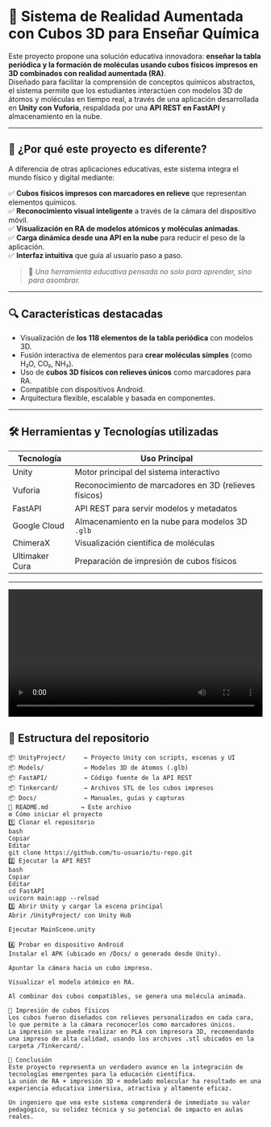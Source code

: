 # 🧪 Sistema de Realidad Aumentada con Cubos 3D para Enseñar Química

Este proyecto propone una solución educativa innovadora: **enseñar la tabla periódica y la formación de moléculas usando cubos físicos impresos en 3D combinados con realidad aumentada (RA)**.  
Diseñado para facilitar la comprensión de conceptos químicos abstractos, el sistema permite que los estudiantes interactúen con modelos 3D de átomos y moléculas en tiempo real, a través de una aplicación desarrollada en **Unity con Vuforia**, respaldada por una **API REST en FastAPI** y almacenamiento en la nube.

---

## 🚀 ¿Por qué este proyecto es diferente?

A diferencia de otras aplicaciones educativas, este sistema integra el mundo físico y digital mediante:

✅ **Cubos físicos impresos con marcadores en relieve** que representan elementos químicos.  
✅ **Reconocimiento visual inteligente** a través de la cámara del dispositivo móvil.  
✅ **Visualización en RA de modelos atómicos y moléculas animadas**.  
✅ **Carga dinámica desde una API en la nube** para reducir el peso de la aplicación.  
✅ **Interfaz intuitiva** que guía al usuario paso a paso.

> 📌 *Una herramienta educativa pensada no solo para aprender, sino para asombrar.*

---

## 🔍 Características destacadas

- Visualización de **los 118 elementos de la tabla periódica** con modelos 3D.  
- Fusión interactiva de elementos para **crear moléculas simples** (como H₂O, CO₂, NH₃).  
- Uso de **cubos 3D físicos con relieves únicos** como marcadores para RA.  
- Compatible con dispositivos Android.  
- Arquitectura flexible, escalable y basada en componentes.

---

## 🛠️ Herramientas y Tecnologías utilizadas

| Tecnología      | Uso Principal                                           |
|----------------|----------------------------------------------------------|
| Unity          | Motor principal del sistema interactivo                  |
| Vuforia        | Reconocimiento de marcadores en 3D (relieves físicos)    |
| FastAPI        | API REST para servir modelos y metadatos                 |
| Google Cloud   | Almacenamiento en la nube para modelos 3D `.glb`            |
| ChimeraX       | Visualización científica de moléculas                    |
| Ultimaker Cura | Preparación de impresión de cubos físicos                |

---
<video src="Preview/Video.mp4" controls width="100%"></video>
## 📁 Estructura del repositorio

```text
📦 UnityProject/     → Proyecto Unity con scripts, escenas y UI
📦 Models/           → Modelos 3D de átomos (.glb)
📦 FastAPI/          → Código fuente de la API REST
📦 Tinkercard/       → Archivos STL de los cubos impresos
📦 Docs/             → Manuales, guías y capturas
📄 README.md         → Este archivo
⚙️ Cómo iniciar el proyecto
1️⃣ Clonar el repositorio
bash
Copiar
Editar
git clone https://github.com/tu-usuario/tu-repo.git
2️⃣ Ejecutar la API REST
bash
Copiar
Editar
cd FastAPI
uvicorn main:app --reload
3️⃣ Abrir Unity y cargar la escena principal
Abrir /UnityProject/ con Unity Hub

Ejecutar MainScene.unity

4️⃣ Probar en dispositivo Android
Instalar el APK (ubicado en /Docs/ o generado desde Unity).

Apuntar la cámara hacia un cubo impreso.

Visualizar el modelo atómico en RA.

Al combinar dos cubos compatibles, se genera una molécula animada.

🧊 Impresión de cubos físicos
Los cubos fueron diseñados con relieves personalizados en cada cara, lo que permite a la cámara reconocerlos como marcadores únicos.
La impresión se puede realizar en PLA con impresora 3D, recomendando una impreso de alta calidad, usando los archivos .stl ubicados en la carpeta /Tinkercard/.

💬 Conclusión
Este proyecto representa un verdadero avance en la integración de tecnologías emergentes para la educación científica.
La unión de RA + impresión 3D + modelado molecular ha resultado en una experiencia educativa inmersiva, atractiva y altamente eficaz.

Un ingeniero que vea este sistema comprenderá de inmediato su valor pedagógico, su solidez técnica y su potencial de impacto en aulas reales.
